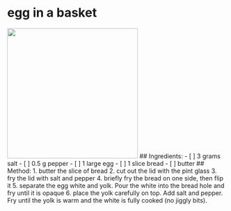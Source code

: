 # egg in a basket
<img src='egg-in-a-basket.jpg' width='300px'>
## Ingredients:
- [ ] 3 grams salt
- [ ] 0.5 g pepper
- [ ] 1 large egg
- [ ] 1 slice bread
- [ ] butter
## Method:
1. butter the slice of bread
2. cut out the lid with the pint glass
3. fry the lid with salt and pepper
4. briefly fry the bread on one side, then flip it
5. separate the egg white and yolk. Pour the white into the bread hole and fry until it is opaque
6. place the yolk carefully on top. Add salt and pepper. Fry until the yolk is warm and the white is fully cooked (no jiggly bits).
